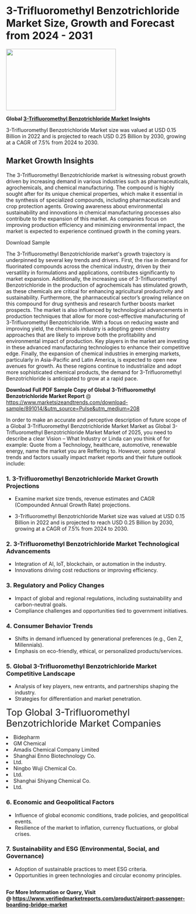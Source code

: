 <H1>3-Trifluoromethyl Benzotrichloride Market Size, Growth and Forecast from 2024 - 2031</H1><img class="aligncenter size-medium wp-image-584254" src="https://thirdeyenews.in/wp-content/uploads/2024/09/Global-Market-Research-300x168.jpeg" alt="" width="300" height="168" /><p><strong>Global&nbsp;<a href="https://www.marketsizeandtrends.com/download-sample/891014/&amp;utm_source=Pulse&amp;utm_medium=208">3-Trifluoromethyl Benzotrichloride Market</a> Insights</strong></p><p>3-Trifluoromethyl Benzotrichloride Market size was valued at USD 0.15 Billion in 2022 and is projected to reach USD 0.25 Billion by 2030, growing at a CAGR of 7.5% from 2024 to 2030.</p><p><h2>Market Growth Insights</h2> <p>The 3-Trifluoromethyl Benzotrichloride market is witnessing robust growth driven by increasing demand in various industries such as pharmaceuticals, agrochemicals, and chemical manufacturing. The compound is highly sought after for its unique chemical properties, which make it essential in the synthesis of specialized compounds, including pharmaceuticals and crop protection agents. Growing awareness about environmental sustainability and innovations in chemical manufacturing processes also contribute to the expansion of this market. As companies focus on improving production efficiency and minimizing environmental impact, the market is expected to experience continued growth in the coming years.</p> <p>Download Sample</p> <p>The 3-Trifluoromethyl Benzotrichloride market's growth trajectory is underpinned by several key trends and drivers. First, the rise in demand for fluorinated compounds across the chemical industry, driven by their versatility in formulations and applications, contributes significantly to market expansion. Additionally, the increasing use of 3-Trifluoromethyl Benzotrichloride in the production of agrochemicals has stimulated growth, as these chemicals are critical for enhancing agricultural productivity and sustainability. Furthermore, the pharmaceutical sector’s growing reliance on this compound for drug synthesis and research further boosts market prospects. The market is also influenced by technological advancements in production techniques that allow for more cost-effective manufacturing of 3-Trifluoromethyl Benzotrichloride. With a focus on reducing waste and improving yield, the chemicals industry is adopting green chemistry approaches that are likely to improve both the profitability and environmental impact of production. Key players in the market are investing in these advanced manufacturing technologies to enhance their competitive edge. Finally, the expansion of chemical industries in emerging markets, particularly in Asia-Pacific and Latin America, is expected to open new avenues for growth. As these regions continue to industrialize and adopt more sophisticated chemical products, the demand for 3-Trifluoromethyl Benzotrichloride is anticipated to grow at a rapid pace.</p> <p></p><p><span class=""><strong>Download Full PDF Sample Copy of Global 3-Trifluoromethyl Benzotrichloride Market Report</strong> @ <a href="https://www.marketsizeandtrends.com/download-sample/891014/&amp;utm_source=Pulse&amp;utm_medium=208" target="_blank">https://www.marketsizeandtrends.com/download-sample/891014/&amp;utm_source=Pulse&amp;utm_medium=208</a></span></p><p>In order to make an accurate and perceptive description of future scope of a Global&nbsp;3-Trifluoromethyl Benzotrichloride Market Market as Global&nbsp;3-Trifluoromethyl Benzotrichloride Market Market of 2025, you need to describe a clear Vision &ndash; What Industry or Linda can you think of for example: Quote from a Technology, healthcare, automotive, renewable energy, name the market you are Reffering to. However, some general trends and factors usually impact market reports and their future outlook include:</p><h3>1.&nbsp;<strong>3-Trifluoromethyl Benzotrichloride Market Growth Projections</strong></h3><ul><li>Examine market size trends, revenue estimates and CAGR (Compounded Annual Growth Rate) projections.</li><li><p>3-Trifluoromethyl Benzotrichloride Market size was valued at USD 0.15 Billion in 2022 and is projected to reach USD 0.25 Billion by 2030, growing at a CAGR of 7.5% from 2024 to 2030.</p></li></ul><h3>2.&nbsp;<strong>3-Trifluoromethyl Benzotrichloride Market Technological Advancements</strong></h3><ul><li>Integration of AI, IoT, blockchain, or automation in the industry.</li><li>Innovations driving cost reductions or improving efficiency.</li></ul><h3>3.&nbsp;<strong>Regulatory and Policy Changes</strong></h3><ul><li>Impact of global and regional regulations, including sustainability and carbon-neutral goals.</li><li>Compliance challenges and opportunities tied to government initiatives.</li></ul><h3>4.&nbsp;<strong>Consumer Behavior Trends</strong></h3><ul><li>Shifts in demand influenced by generational preferences (e.g., Gen Z, Millennials).</li><li>Emphasis on eco-friendly, ethical, or personalized products/services.</li></ul><h3>5.&nbsp;<strong>Global 3-Trifluoromethyl Benzotrichloride Market Competitive Landscape</strong></h3><ul><li>Analysis of key players, new entrants, and partnerships shaping the industry.</li><li>Strategies for differentiation and market penetration.</li></ul><p data-pm-slice="1 1 []"><span style="color: inherit; font-family: inherit; font-size: 25px;">Top Global 3-Trifluoromethyl Benzotrichloride Market Companies</span></p><div class="" data-test-id=""><p><li>Bidepharm</li><li> GM Chemical</li><li> Amadis Chemical Company Limited</li><li> Shanghai Enno Biotechnology Co.</li><li> Ltd.</li><li> Ningbo Wuji Chemical Co.</li><li> Ltd.</li><li> Shanghai Shiyang Chemical Co.</li><li> Ltd.</li></p></div><h3>6.&nbsp;<strong>Economic and Geopolitical Factors</strong></h3><ul><li>Influence of global economic conditions, trade policies, and geopolitical events.</li><li>Resilience of the market to inflation, currency fluctuations, or global crises.</li></ul><h3>7.&nbsp;<strong>Sustainability and ESG (Environmental, Social, and Governance)</strong></h3><ul><li>Adoption of sustainable practices to meet ESG criteria.</li><li>Opportunities in green technologies and circular economy principles.</li></ul><h2><strong style="font-size: 14px;">For More Information or Query, Visit @&nbsp;</strong><a style="background-color: #ffffff; font-size: 14px;" href="https://www.marketsizeandtrends.com/report/3-trifluoromethyl-benzotrichloride-market/" target="_blank">https://www.verifiedmarketreports.com/product/airport-passenger-boarding-bridge-market</a></h2>
